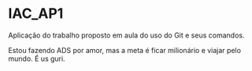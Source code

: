 # IAC_AP1
Aplicação do trabalho proposto em aula do uso do Git e seus comandos.

Estou fazendo ADS por amor, mas a meta é ficar milionário e viajar pelo mundo. É us guri.
